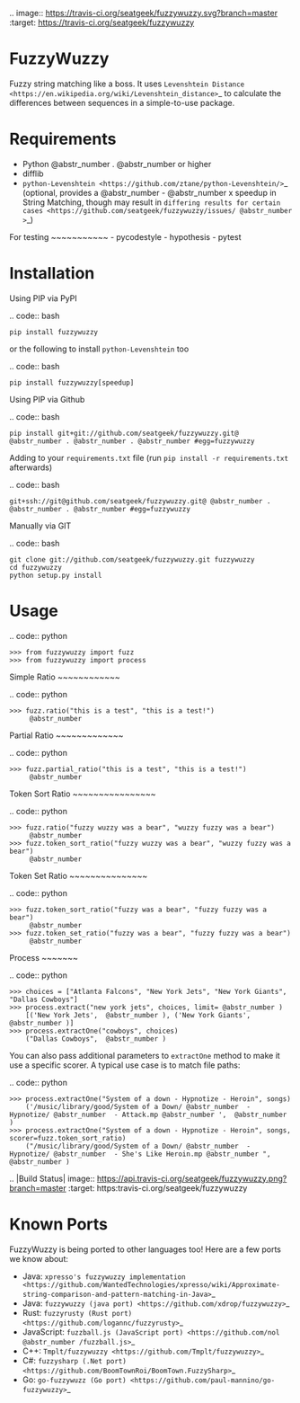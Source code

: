 .. image:: https://travis-ci.org/seatgeek/fuzzywuzzy.svg?branch=master :target: https://travis-ci.org/seatgeek/fuzzywuzzy

# FuzzyWuzzy

Fuzzy string matching like a boss. It uses `Levenshtein Distance <https://en.wikipedia.org/wiki/Levenshtein_distance>`_ to calculate the differences between sequences in a simple-to-use package.

# Requirements

  * Python @abstr_number . @abstr_number or higher
  * difflib
  * `python-Levenshtein <https://github.com/ztane/python-Levenshtein/>`_ (optional, provides a @abstr_number - @abstr_number x speedup in String Matching, though may result in `differing results for certain cases <https://github.com/seatgeek/fuzzywuzzy/issues/ @abstr_number >`_)



For testing ~~~~~~~~~~~ \- pycodestyle \- hypothesis \- pytest

# Installation

Using PIP via PyPI

.. code:: bash
    
    
    pip install fuzzywuzzy
    

or the following to install `python-Levenshtein` too

.. code:: bash
    
    
    pip install fuzzywuzzy[speedup]
    

Using PIP via Github

.. code:: bash
    
    
    pip install git+git://github.com/seatgeek/fuzzywuzzy.git@ @abstr_number . @abstr_number . @abstr_number #egg=fuzzywuzzy
    

Adding to your `requirements.txt` file (run `pip install -r requirements.txt` afterwards)

.. code:: bash
    
    
    git+ssh://git@github.com/seatgeek/fuzzywuzzy.git@ @abstr_number . @abstr_number . @abstr_number #egg=fuzzywuzzy
    

Manually via GIT

.. code:: bash
    
    
    git clone git://github.com/seatgeek/fuzzywuzzy.git fuzzywuzzy
    cd fuzzywuzzy
    python setup.py install
    

# Usage

.. code:: python
    
    
    >>> from fuzzywuzzy import fuzz
    >>> from fuzzywuzzy import process
    

Simple Ratio ~~~~~~~~~~~~

.. code:: python
    
    
    >>> fuzz.ratio("this is a test", "this is a test!")
         @abstr_number
    

Partial Ratio ~~~~~~~~~~~~~

.. code:: python
    
    
    >>> fuzz.partial_ratio("this is a test", "this is a test!")
         @abstr_number
    

Token Sort Ratio ~~~~~~~~~~~~~~~~

.. code:: python
    
    
    >>> fuzz.ratio("fuzzy wuzzy was a bear", "wuzzy fuzzy was a bear")
         @abstr_number 
    >>> fuzz.token_sort_ratio("fuzzy wuzzy was a bear", "wuzzy fuzzy was a bear")
         @abstr_number
    

Token Set Ratio ~~~~~~~~~~~~~~~

.. code:: python
    
    
    >>> fuzz.token_sort_ratio("fuzzy was a bear", "fuzzy fuzzy was a bear")
         @abstr_number 
    >>> fuzz.token_set_ratio("fuzzy was a bear", "fuzzy fuzzy was a bear")
         @abstr_number
    

Process ~~~~~~~

.. code:: python
    
    
    >>> choices = ["Atlanta Falcons", "New York Jets", "New York Giants", "Dallas Cowboys"]
    >>> process.extract("new york jets", choices, limit= @abstr_number )
        [('New York Jets',  @abstr_number ), ('New York Giants',  @abstr_number )]
    >>> process.extractOne("cowboys", choices)
        ("Dallas Cowboys",  @abstr_number )
    

You can also pass additional parameters to `extractOne` method to make it use a specific scorer. A typical use case is to match file paths:

.. code:: python
    
    
    >>> process.extractOne("System of a down - Hypnotize - Heroin", songs)
        ('/music/library/good/System of a Down/ @abstr_number  - Hypnotize/ @abstr_number  - Attack.mp @abstr_number ',  @abstr_number )
    >>> process.extractOne("System of a down - Hypnotize - Heroin", songs, scorer=fuzz.token_sort_ratio)
        ("/music/library/good/System of a Down/ @abstr_number  - Hypnotize/ @abstr_number  - She's Like Heroin.mp @abstr_number ",  @abstr_number )
    

.. |Build Status| image:: https://api.travis-ci.org/seatgeek/fuzzywuzzy.png?branch=master :target: https:travis-ci.org/seatgeek/fuzzywuzzy

# Known Ports

FuzzyWuzzy is being ported to other languages too! Here are a few ports we know about:

  * Java: `xpresso's fuzzywuzzy implementation <https://github.com/WantedTechnologies/xpresso/wiki/Approximate-string-comparison-and-pattern-matching-in-Java>`_
  * Java: `fuzzywuzzy (java port) <https://github.com/xdrop/fuzzywuzzy>`_
  * Rust: `fuzzyrusty (Rust port) <https://github.com/logannc/fuzzyrusty>`_
  * JavaScript: `fuzzball.js (JavaScript port) <https://github.com/nol @abstr_number /fuzzball.js>`_
  * C++: `Tmplt/fuzzywuzzy <https://github.com/Tmplt/fuzzywuzzy>`_
  * C#: `fuzzysharp (.Net port) <https://github.com/BoomTownRoi/BoomTown.FuzzySharp>`_
  * Go: `go-fuzzywuzz (Go port) <https://github.com/paul-mannino/go-fuzzywuzzy>`_


